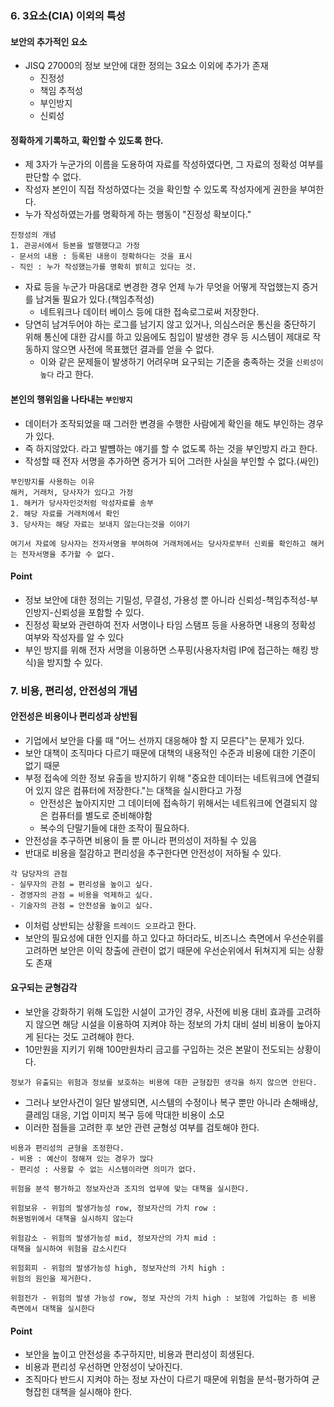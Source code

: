 ### 6. 3요소(CIA) 이외의 특성
#### 보안의 추가적인 요소
- JISQ 27000의 정보 보안에 대한 정의는 3요소 이외에 추가가 존재
  - 진정성
  - 책임 추적성
  - 부인방지
  - 신뢰성
#### 정확하게 기록하고, 확인할 수 있도록 한다.
- 제 3자가 누군가의 이름을 도용하여 자료를 작성하였다면, 그 자료의 정확성 여부를 판단할 수 없다.
- 작성자 본인이 직접 작성하였다는 것을 확인할 수 있도록 작성자에게 권한을 부여한다.
- 누가 작성하였는가를 명확하게 하는 행동이 "진정성 확보이다."
```
진정성의 개념
1. 관공서에서 등본을 발행했다고 가정
- 문서의 내용 : 등록된 내용이 정확하다는 것을 표시
- 직인 : 누가 작성했는가를 명확히 밝히고 있다는 것.
```

- 자료 등을 누군가 마음대로 변경한 경우 언제 누가 무엇을 어떻게 작업했는지 증거를 남겨둘 필요가 있다.(책임추적성)
  - 네트워크나 데이터 베이스 등에 대한 접속로그로써 저장한다.
- 당연히 남겨두어야 하는 로그를 남기지 않고 있거나, 의심스러운 통신을 중단하기 위해 통신에 대한 감시를 하고 있음에도 침입이 발생한 경우 등 시스템이 제대로 작동하지 않으면 사전에 목표했던 결과를 얻을 수 없다.
  - 이와 같은 문제들이 발생하기 어려우며 요구되는 기준을 충족하는 것을 `신뢰성이 높다` 라고 한다.

#### 본인의 행위임을 나타내는 `부인방지`
- 데이터가 조작되었을 때 그러한 변경을 수행한 사람에게 확인을 해도 부인하는 경우가 있다.
- 즉 하지않았다. 라고 발뻄하는 얘기를 할 수 없도록 하는 것을 부인방지 라고 한다.
- 작성할 때 전자 서명을 추가하면 증거가 되어 그러한 사실을 부인할 수 없다.(싸인)
```
부인방지를 사용하는 이유
해커, 거래처, 당사자가 있다고 가정
1. 해커가 당사자인것처럼 악성자료를 송부
2. 해당 자료를 거래처에서 확인
3. 당사자는 해당 자료는 보내지 않는다는것을 이야기

여기서 자료에 당사자는 전자서명을 부여하여 거래처에서는 당사자로부터 신뢰를 확인하고 해커는 전자서명을 추가할 수 없다.
```
#### Point
- 정보 보안에 대한 정의는 기밀성, 무결성, 가용성 뿐 아니라 신뢰성-책임추적성-부인방지-신뢰성을 포함할 수 있다.
- 진정성 확보와 관련하여 전자 서명이나 타임 스탬프 등을 사용하면 내용의 정확성 여부와 작성자를 알 수 있다
- 부인 방지를 위해 전자 서명을 이용하면 스푸핑(사용자처럼 IP에 접근하는 해킹 방식)을 방지할 수 있다.

### 7. 비용, 편리성, 안전성의 개념
#### 안전성은 비용이나 편리성과 상반됨
- 기업에서 보안을 다룰 때 "어느 선까지 대응해야 할 지 모른다"는 문제가 있다.
- 보안 대책이 조직마다 다르기 때문에 대책의 내용적인 수준과 비용에 대한 기준이 없기 때문
- 부정 접속에 의한 정보 유출을 방지하기 위해 "중요한 데이터는 네트워크에 연결되어 있지 않은 컴퓨터에 저장한다."는 대책을 실시한다고 가정
  - 안전성은 높아지지만 그 데이터에 접속하기 위해서는 네트워크에 연결되지 않은 컴퓨터를 별도로 준비해야함
  - 복수의 단말기들에 대한 조작이 필요하다.
- 안전성을 추구하면 비용이 들 뿐 아니라 편의성이 저하될 수 있음
- 반대로 비용을 절감하고 편리성을 추구한다면 안전성이 저하될 수 있다.
```
각 담당자의 관점
- 실무자의 관점 = 편리성을 높이고 싶다.
- 경영자의 관점 = 비용을 억제하고 싶다.
- 기술자의 관점 = 안전성을 높이고 싶다.
```
- 이처럼 상반되는 상황을 `트레이드 오프`라고 한다.
- 보안의 필요성에 대한 인지를 하고 있다고 하더라도, 비즈니스 측면에서 우선순위를 고려하면 보안은 이익 창출에 관련이 없기 때문에 우선순위에서 뒤쳐지게 되는 상황도 존재

#### 요구되는 균형감각
- 보안을 강화하기 위해 도입한 시설이 고가인 경우, 사전에 비용 대비 효과를 고려하지 않으면 해당 시설을 이용하여 지켜야 하는 정보의 가치 대비 설비 비용이 높아지게 된다는 것도 고려해야 한다.
- 10만원을 지키기 위해 100만원차리 금고를 구입하는 것은 본말이 전도되는 상황이다.
```
정보가 유출되는 위험과 정보를 보호하는 비용에 대한 균형잡힌 생각을 하지 않으면 안된다.
```
- 그러나 보안사건이 일단 발생되면, 시스템의 수정이나 복구 뿐만 아니라 손해배상, 클레임 대응, 기업 이미지 복구 등에 막대한 비용이 소모
- 이러한 점들을 고려한 후 보안 관련 균형성 여부를 검토해야 한다.
```
비용과 편리성의 균형을 조정한다.
- 비용 : 예산이 정해져 있는 경우가 많다
- 편리성 : 사용할 수 없는 시스템이라면 의미가 없다.

위험을 분석 평가하고 정보자산과 조지의 업무에 맞는 대책을 실시한다.

위험보유 - 위험의 발생가능성 row, 정보자산의 가치 row : 
허용범위에서 대책을 실시하지 않는다

위험감소 - 위험의 발생가능성 mid, 정보자산의 가치 mid :
대책을 실시하여 위험을 감소시킨다

위험회피 - 위험의 발생가능성 high, 정보자산의 가치 high :
위험의 원인을 제거한다.

위험전가 - 위험의 발생 가능성 row, 정보 자산의 가치 high : 보험에 가입하는 증 비용 측면에서 대책을 실시한다 
```
#### Point
- 보안을 높이고 안전성을 추구하지만, 비용과 편리성이 희생된다.
- 비용과 편리성 우선하면 안정성이 낮아진다.
- 조직마다 반드시 지켜야 하는 정보 자산이 다르기 때문에 위험을 분석-평가하여 균형잡힌 대책을 실시해야 한다.
